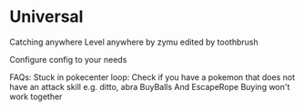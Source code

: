 # Universal
Catching anywhere Level anywhere by zymu edited by toothbrush

Configure config to your needs

FAQs:
Stuck in pokecenter loop: Check if you have a pokemon that does not have an attack skill e.g. ditto, abra
BuyBalls And EscapeRope Buying won't work together
